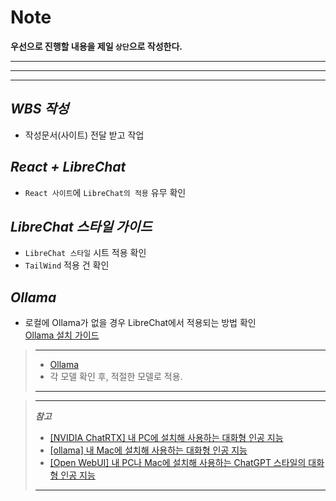 
# **Note**
**우선으로 진행할 내용을 제일 `상단`으로 작성한다.**

---
---
---

## ***WBS 작성***
- 작성문서(사이트) 전달 받고 작업


## ***React + LibreChat***
- `React 사이트`에 `LibreChat의 적용` 유무 확인


## ***LibreChat 스타일 가이드***
- `LibreChat 스타일` 시트 적용 확인
- `TailWind` 적용 건 확인


## ***Ollama***
- 로컬에 Ollama가 없을 경우 LibreChat에서 적용되는 방법 확인\
    [Ollama 설치 가이드](https://www.librechat.ai/blog/2024-03-02_ollama)

> ---
>   * [Ollama](https://ollama.com/)
>   * 각 모델 확인 후, 적절한 모델로 적용.
> ---

> ---
> ***참고***
>   * [[NVIDIA ChatRTX] 내 PC에 설치해 사용하는 대화형 인공 지능](https://cantips.com/3899)
>   * [[ollama] 내 Mac에 설치해 사용하는 대화형 인공 지능](https://cantips.com/3901)
>   * [[Open WebUI] 내 PC나 Mac에 설치해 사용하는 ChatGPT 스타일의 대화형 인공 지능](https://cantips.com/3903)
> ---





